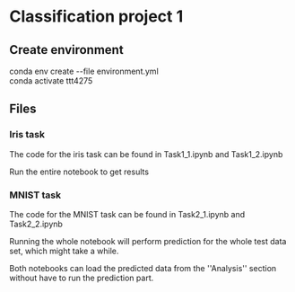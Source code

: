 # Classification project 1

## Create environment

conda env create --file environment.yml \
conda activate ttt4275

## Files

### Iris task

The code for the iris task can be found in Task1_1.ipynb and Task1_2.ipynb

Run the entire notebook to get results

### MNIST task

The code for the MNIST task can be found in Task2_1.ipynb and Task2_2.ipynb

Running the whole notebook will perform prediction for the whole test data set, which might take a while.

Both notebooks can load the predicted data from the ''Analysis'' section without have to run the prediction part.